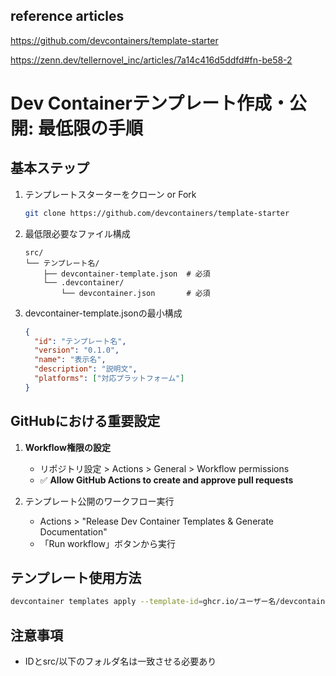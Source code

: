 ## reference articles

https://github.com/devcontainers/template-starter

https://zenn.dev/tellernovel_inc/articles/7a14c416d5ddfd#fn-be58-2

# Dev Containerテンプレート作成・公開: 最低限の手順

## 基本ステップ

1. テンプレートスターターをクローン or Fork
   ```bash
   git clone https://github.com/devcontainers/template-starter
   ```

2. 最低限必要なファイル構成
   ```
   src/
   └── テンプレート名/
       ├── devcontainer-template.json  # 必須
       └── .devcontainer/
           └── devcontainer.json       # 必須
   ```

3. devcontainer-template.jsonの最小構成
   ```json
   {
     "id": "テンプレート名",
     "version": "0.1.0",
     "name": "表示名",
     "description": "説明文",
     "platforms": ["対応プラットフォーム"]
   }
   ```

## GitHubにおける重要設定

1. **Workflow権限の設定**
   - リポジトリ設定 > Actions > General > Workflow permissions
   - ✅ **Allow GitHub Actions to create and approve pull requests**

2. テンプレート公開のワークフロー実行
   - Actions > "Release Dev Container Templates & Generate Documentation"
   - 「Run workflow」ボタンから実行

## テンプレート使用方法

```bash
devcontainer templates apply --template-id=ghcr.io/ユーザー名/devcontainer-templates/テンプレート名:latest
```

## 注意事項

- IDとsrc/以下のフォルダ名は一致させる必要あり